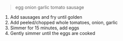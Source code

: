 > egg onion garlic tomato sausage

1. Add sausages and fry until golden
2. Add peeled/chopped whole tomatoes, onion, garlic
3. Simmer for 15 minutes, add eggs
4. Gently simmer until the eggs are cooked 